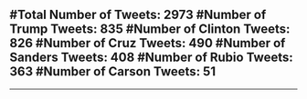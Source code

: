 #Total Number of Tweets: 2973 
#Number of Trump Tweets: 835
#Number of Clinton Tweets: 826
#Number of Cruz Tweets: 490
#Number of Sanders Tweets: 408
#Number of Rubio Tweets: 363
#Number of Carson Tweets: 51
---
---
